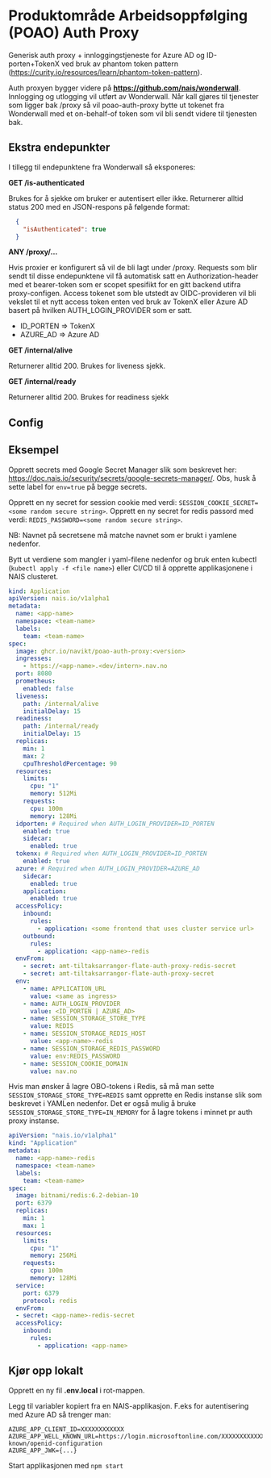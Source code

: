 # Produktområde Arbeidsoppfølging (POAO) Auth Proxy

Generisk auth proxy + innloggingstjeneste for Azure AD og ID-porten+TokenX ved bruk av 
phantom token pattern (https://curity.io/resources/learn/phantom-token-pattern).

Auth proxyen bygger videre på **https://github.com/nais/wonderwall**.
Innlogging og utlogging vil utført av Wonderwall. Når kall gjøres til tjenester som ligger bak /proxy 
så vil poao-auth-proxy bytte ut tokenet fra Wonderwall med et on-behalf-of token som vil bli sendt videre til tjenesten bak.

## Ekstra endepunkter

I tillegg til endepunktene fra Wonderwall så eksponeres:

**GET /is-authenticated**

Brukes for å sjekke om bruker er autentisert eller ikke. Returnerer alltid status 200 med en JSON-respons på følgende format:

```json
  {
    "isAuthenticated": true
  }
```

**ANY /proxy/...**

Hvis proxier er konfigurert så vil de bli lagt under /proxy.
Requests som blir sendt til disse endepunktene vil få automatisk satt en Authorization-header med et bearer-token som er scopet spesifikt for en gitt backend utifra proxy-configen.
Access tokenet som ble utstedt av OIDC-provideren vil bli vekslet til et nytt access token enten ved bruk av TokenX eller Azure AD basert på hvilken AUTH_LOGIN_PROVIDER som er satt.

* ID_PORTEN => TokenX
* AZURE_AD => Azure AD

**GET /internal/alive**

Returnerer alltid 200. Brukes for liveness sjekk.

**GET /internal/ready**

Returnerer alltid 200. Brukes for readiness sjekk

## Config


## Eksempel

Opprett secrets med Google Secret Manager slik som beskrevet her: https://doc.nais.io/security/secrets/google-secrets-manager/.
Obs, husk å sette label for `env=true` på begge secrets.

Opprett en ny secret for session cookie med verdi: `SESSION_COOKIE_SECRET=<some random secure string>`.
Opprett en ny secret for redis passord med verdi: `REDIS_PASSWORD=<some random secure string>`.

NB: Navnet på secretsene må matche navnet som er brukt i yamlene nedenfor.

Bytt ut verdiene som mangler i yaml-filene nedenfor og bruk enten kubectl (`kubectl apply -f <file name>`) eller CI/CD til å opprette applikasjonene i NAIS clusteret.

```yaml
kind: Application
apiVersion: nais.io/v1alpha1
metadata:
  name: <app-name>
  namespace: <team-name>
  labels:
    team: <team-name>
spec:
  image: ghcr.io/navikt/poao-auth-proxy:<version>
  ingresses:
    - https://<app-name>.<dev/intern>.nav.no
  port: 8080
  prometheus:
    enabled: false
  liveness:
    path: /internal/alive
    initialDelay: 15
  readiness:
    path: /internal/ready
    initialDelay: 15
  replicas:
    min: 1
    max: 2
    cpuThresholdPercentage: 90
  resources:
    limits:
      cpu: "1"
      memory: 512Mi
    requests:
      cpu: 100m
      memory: 128Mi
  idporten: # Required when AUTH_LOGIN_PROVIDER=ID_PORTEN
    enabled: true
    sidecar:
      enabled: true
  tokenx: # Required when AUTH_LOGIN_PROVIDER=ID_PORTEN
    enabled: true
  azure: # Required when AUTH_LOGIN_PROVIDER=AZURE_AD
    sidecar:
      enabled: true
    application:
      enabled: true
  accessPolicy:
    inbound:
      rules:
        - application: <some frontend that uses cluster service url>
    outbound:
      rules:
        - application: <app-name>-redis
  envFrom:
    - secret: amt-tiltaksarrangor-flate-auth-proxy-redis-secret
    - secret: amt-tiltaksarrangor-flate-auth-proxy-secret
  env:
    - name: APPLICATION_URL
      value: <same as ingress>
    - name: AUTH_LOGIN_PROVIDER
      value: <ID_PORTEN | AZURE_AD>
    - name: SESSION_STORAGE_STORE_TYPE
      value: REDIS
    - name: SESSION_STORAGE_REDIS_HOST
      value: <app-name>-redis
    - name: SESSION_STORAGE_REDIS_PASSWORD
      value: env:REDIS_PASSWORD
    - name: SESSION_COOKIE_DOMAIN
      value: nav.no
```

Hvis man ønsker å lagre OBO-tokens i Redis, så må man sette `SESSION_STORAGE_STORE_TYPE=REDIS` samt opprette en 
Redis instanse slik som beskrevet i YAMLen nedenfor. Det er også mulig å bruke `SESSION_STORAGE_STORE_TYPE=IN_MEMORY` for å lagre tokens i minnet pr auth proxy instanse.

```yaml
apiVersion: "nais.io/v1alpha1"
kind: "Application"
metadata:
  name: <app-name>-redis
  namespace: <team-name>
  labels:
    team: <team-name>
spec:
  image: bitnami/redis:6.2-debian-10
  port: 6379
  replicas:
    min: 1
    max: 1
  resources:
    limits:
      cpu: "1"
      memory: 256Mi
    requests:
      cpu: 100m
      memory: 128Mi
  service:
    port: 6379
    protocol: redis
  envFrom:
  - secret: <app-name>-redis-secret
  accessPolicy:
    inbound:
      rules:
        - application: <app-name>
```

## Kjør opp lokalt

Opprett en ny fil **.env.local** i rot-mappen.

Legg til variabler kopiert fra en NAIS-applikasjon. F.eks for autentisering med Azure AD så trenger man:
```
AZURE_APP_CLIENT_ID=XXXXXXXXXXXX
AZURE_APP_WELL_KNOWN_URL=https://login.microsoftonline.com/XXXXXXXXXXXX/v2.0/.well-known/openid-configuration
AZURE_APP_JWK={...}
```

Start applikasjonen med `npm start`
